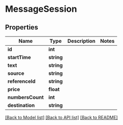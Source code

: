 # MessageSession

## Properties
Name | Type | Description | Notes
------------ | ------------- | ------------- | -------------
**id** | **int** |  | 
**startTime** | **string** |  | 
**text** | **string** |  | 
**source** | **string** |  | 
**referenceId** | **string** |  | 
**price** | **float** |  | 
**numbersCount** | **int** |  | 
**destination** | **string** |  | 

[[Back to Model list]](../README.md#documentation-for-models) [[Back to API list]](../README.md#documentation-for-api-endpoints) [[Back to README]](../README.md)


